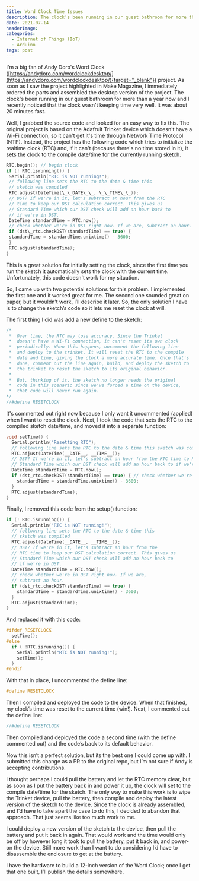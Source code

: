 ```yaml
---
title: Word Clock Time Issues
description: The clock's been running in our guest bathroom for more than a year now and I recently noticed that the clock wasn't keeping time very well. It was about 20 minutes fast. The original project is based on the Adafruit Trinket device which doesn't have a Wi-Fi connection, so it can't get it's time through Network Time Protocol (NTP). Instead, sets the clock to the compile date/time for the currently running sketch.
date: 2021-07-14
headerImage: 
categories:
  - Internet of Things (IoT)
  - Arduino
tags: post
---
```


I'm a big fan of Andy Doro's Word Clock ([https://andydoro.com/wordclockdesktop/](https://andydoro.com/wordclockdesktop/){target="_blank"}) project. As soon as I saw the project highlighted in Make Magazine, I immediately ordered the parts and assembled the desktop version of the project. The clock's been running in our guest bathroom for more than a year now and I recently noticed that the clock wasn't keeping time very well. It was about 20 minutes fast.

Well, I grabbed the source code and looked for an easy way to fix this. The original project is based on the Adafruit Trinket device which doesn't have a Wi-Fi connection, so it can't get it's time through Network Time Protocol (NTP). Instead, the project has the following code which tries to initialize the realtime clock (RTC) and, if it can't (because there's no time stored in it), it sets the clock to the compile date/time for the currently running sketch.

```c
RTC.begin(); // begin clock  
if (! RTC.isrunning()) {  
 Serial.println("RTC is NOT running!");  
 // following line sets the RTC to the date & time this   
 // sketch was compiled  
 RTC.adjust(DateTime(\_\_DATE\_\_, \_\_TIME\_\_));  
 // DST? If we're in it, let's subtract an hour from the RTC   
 // time to keep our DST calculation correct. This gives us  
 // Standard Time which our DST check will add an hour back to   
 // if we're in DST.  
 DateTime standardTime = RTC.now();  
 // check whether we're in DST right now. If we are, subtract an hour.  
 if (dst\_rtc.checkDST(standardTime) == true) {   
 standardTime = standardTime.unixtime() - 3600;  
 }  
 RTC.adjust(standardTime);  
}
```

This is a great solution for initially setting the clock, since the first time you run the sketch it automatically sets the clock with the current time. Unfortunately, this code doesn't work for my situation.

So, I came up with two potential solutions for this problem. I implemented the first one and it worked great for me. The second one sounded great on paper, but it wouldn’t work, I’ll describe it later. So, the only solution I have is to change the sketch’s code so it lets me reset the clock at will. 

The first thing I did was add a new define to the sketch:

```c
/* 
 *  Over time, the RTC may lose accuracy. Since the Trinket
 *  doesn't have a Wi-Fi connection, it can't reset its own clock
 *  periodically. When this happens, uncomment the following line 
 *  and deploy to the trinket. It will reset the RTC to the compile
 *  date and time, giving the clock a more accurate time. Once that's
 *  done, comment out the line again, build, and deploy the sketch to 
 *  the trinket to reset the sketch to its original behavior. 
 *  
 *  But, thinking of it, the sketch no longer needs the original
 *  code in this scenario since we've forced a time on the device,
 *  that code will never run again.
*/
//#define RESETCLOCK
```

It's commented out right now because I only want it uncommented (applied) when I want to reset the clock. 
Next, I took the code that sets the RTC to the compiled sketch date/time, and moved it into a separate function:

```c
void setTime() {
  Serial.println("Resetting RTC");
  // following line sets the RTC to the date & time this sketch was compiled
  RTC.adjust(DateTime(__DATE__, __TIME__));
  // DST? If we're in it, let's subtract an hour from the RTC time to keep our DST calculation correct. This gives us
  // Standard Time which our DST check will add an hour back to if we're in DST.
  DateTime standardTime = RTC.now();
  if (dst_rtc.checkDST(standardTime) == true) { // check whether we're in DST right now. If we are, subtract an hour.
    standardTime = standardTime.unixtime() - 3600;
  }
  RTC.adjust(standardTime);
}
```

Finally, I removed this code from the setup() function:

```c
if (! RTC.isrunning()) {
  Serial.println("RTC is NOT running!");
  // following line sets the RTC to the date & time this 
  // sketch was compiled
  RTC.adjust(DateTime(__DATE__, __TIME__));
  // DST? If we're in it, let's subtract an hour from the 
  // RTC time to keep our DST calculation correct. This gives us
  // Standard Time which our DST check will add an hour back to 
  // if we're in DST.
  DateTime standardTime = RTC.now();
  // check whether we're in DST right now. If we are, 
  // subtract an hour.
  if (dst_rtc.checkDST(standardTime) == true) { 
    standardTime = standardTime.unixtime() - 3600;
  }
  RTC.adjust(standardTime);
}
```

And replaced it with this code:

```c
#ifdef RESETCLOCK
  setTime();
#else
  if ( !RTC.isrunning()) {
    Serial.println("RTC is NOT running!");
    setTime();
  }
#endif
```

With that in place, I uncommented the define line:

```c
#define RESETCLOCK
```

Then I compiled and deployed the code to the device. When that finished, my clock’s time was reset to the current time (win!). Next, I commented out the define line:

```c
//#define RESETCLOCK
```
Then compiled and deployed the code a second time (with the define commented out) and the code’s back to its default behavior.

Now this isn’t a perfect solution, but its the best one I could come up with. I submitted this change as a PR to the original repo, but I’m not sure if Andy is accepting contributions.

I thought perhaps I could pull the battery and let the RTC memory clear, but as soon as I put the battery back in and power it up, the clock will set to the compile date/time for the sketch. The only way to make this work is to wipe the Trinket device, pull the battery, then compile and deploy the latest version of the sketch to the device. Since the clock is already assembled, and I’d have to take apart the case to do this, I decided to abandon that approach. That just seems like too much work to me. 

I could deploy a new version of the sketch to the device, then pull the battery and put it back in again. That would work and the time would only be off by however long it took to pull the battery, put it back in, and power-on the device. Still more work than I want to do considering I’d have to disassemble the enclosure to get at the battery.

I have the hardware to build a 12-inch version of the Word Clock; once I get that one built, I’ll publish the details somewhere.
